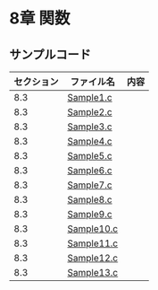# 8章 関数
## サンプルコード
| セクション | ファイル名 | 内容 |
| ---      | ---      | ---       |
| 8.3 | [Sample1.c](https://github.com/202408pythonciot/C_lang/blob/main/Lesson_08/Sample/Sample1.c) |  |
| 8.3 | [Sample2.c](https://github.com/202408pythonciot/C_lang/blob/main/Lesson_08/Sample/Sample2.c) |  |
| 8.3 | [Sample3.c](https://github.com/202408pythonciot/C_lang/blob/main/Lesson_08/Sample/Sample3.c) |  |
| 8.3 | [Sample4.c](https://github.com/202408pythonciot/C_lang/blob/main/Lesson_08/Sample/Sample4.c) |  |
| 8.3 | [Sample5.c](https://github.com/202408pythonciot/C_lang/blob/main/Lesson_08/Sample/Sample5.c) |  |
| 8.3 | [Sample6.c](https://github.com/202408pythonciot/C_lang/blob/main/Lesson_08/Sample/Sample6.c) |  |
| 8.3 | [Sample7.c](https://github.com/202408pythonciot/C_lang/blob/main/Lesson_08/Sample/Sample7.c) |  |
| 8.3 | [Sample8.c](https://github.com/202408pythonciot/C_lang/blob/main/Lesson_08/Sample/Sample8.c) |  |
| 8.3 | [Sample9.c](https://github.com/202408pythonciot/C_lang/blob/main/Lesson_08/Sample/Sample9.c) |  |
| 8.3 | [Sample10.c](https://github.com/202408pythonciot/C_lang/blob/main/Lesson_08/Sample/Sample10.c) |  |
| 8.3 | [Sample11.c](https://github.com/202408pythonciot/C_lang/blob/main/Lesson_08/Sample/Sample11.c) |  |
| 8.3 | [Sample12.c](https://github.com/202408pythonciot/C_lang/blob/main/Lesson_08/Sample/Sample12.c) |  |
| 8.3 | [Sample13.c](https://github.com/202408pythonciot/C_lang/blob/main/Lesson_08/Sample/Sample13.c) |  |

